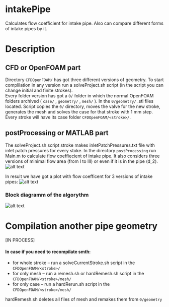 # intakePipe
Calculates flow coefficient for intake pipe. Also can compare different forms of intake pipes by it.

# Description
## CFD or OpenFOAM part
Directory `CFDOpenFOAM/` has got three different versions of geometry. To start complilation in any version run a solveProject.sh script (in the script you can change initial and finite strokes).\
Every folder version has got a `0/` folder in which the normal OpenFOAM folders archived ( `case/` , `geometry/` , `mesh/` ). In the `0/geometry/` .stl files located. Script copies the `0/` directory, moves the valve for the new stroke, generates the mesh and solves the case for that stroke with 1 mm step. Every stroke will have its case folder `CFDOpenFOAM/<stroke>/`.

## postProcessing or MATLAB part
The solveProject.sh script stroke makes inletPatchPressures.txt file with inlet patch pressures for every stoke.
In the directory `postProcessing` run Main.m to calculate flow coeffiecient of intake pipe. It also considers three versions of minimal flow area (from I to III) or even if it is in the pipe (d_2).
![alt text](https://github.com/StasF1/READMEPictures/blob/master/intakePipe/threeCones.png)

In result we have got a plot with flow coefficent for 3 versions of intake pipes:
![alt text](https://github.com/StasF1/READMEPictures/blob/master/intakePipe/muq.png)

### Block diagramm of the algorythm
![alt text](https://github.com/StasF1/READMEPictures/blob/master/intakePipe/blockDiagram.png)

# Compilation another pipe geometry

[IN PROCESS]

#### In case if you need to recompilate smth:
- for whole stroke – run a solveCurrentStroke.sh script in the `CFDOpenFOAM/<stroke>/`
- for only mesh – run a remesh.sh or hardRemesh.sh script in the `CFDOpenFOAM/<stroke>/mesh/`
- for only case – run a hardRerun.sh script in the `CFDOpenFOAM/<stroke>/mesh/`

hardRemesh.sh deletes all files of mesh and remakes them from `0/geometry`
